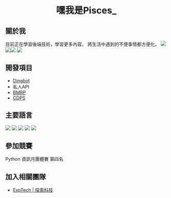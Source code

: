 <h1 align="center">嘿我是Pisces_</h1>  

## 關於我
目前正在學習後端技術，學習更多內容。
將生活中遇到的不便事情都方便化。
![](https://github-profile-summary-cards.vercel.app/api/cards/profile-details?username=PiscesXD&theme=2077)  
![](http://github-profile-summary-cards.vercel.app/api/cards/repos-per-language?username=PiscesXD&theme=2077)![](https://github-profile-summary-cards.vercel.app/api/cards/most-commit-language?username=PiscesXD&theme=2077)
![](http://github-profile-summary-cards.vercel.app/api/cards/stats?username=PiscesXD&theme=2077)
## 開發項目
* [Dingbot](https://discord.gg/dingbot-zhi-yuan-zong-he-tao-lun-qun-746055685594284061)
* 私人API
* [BMRP](https://github.com/ExpTechTW)
* [CDPS](https://github.com/ExpTechTW/CDPS)
## 主要語言
![](https://img.shields.io/badge/%20-typescript-gray?logo=typescript&style=for-the-badge&) 
![](https://img.shields.io/badge/%20-javascript-gray?logo=javascript&style=for-the-badge&) 
![](https://img.shields.io/badge/%20-python-gray?logo=python&style=for-the-badge&) 
![](https://img.shields.io/badge/%20-c-gray?logo=c&style=for-the-badge&) 
![](https://img.shields.io/badge/%20-C++-gray?logo=cplusplus&style=for-the-badge) 
## 參加競賽
Python 資訊月團體賽 第四名
## 加入相關團隊
* [ExpTech | 探索科技](https://github.com/ExpTechTW)

